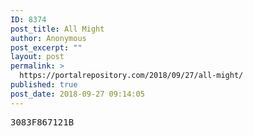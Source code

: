 ```yaml
---
ID: 8374
post_title: All Might
author: Anonymous
post_excerpt: ""
layout: post
permalink: >
  https://portalrepository.com/2018/09/27/all-might/
published: true
post_date: 2018-09-27 09:14:05
---
```

<pre>3083F867121B</pre>